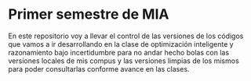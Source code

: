 # Primer semestre de MIA

En este repositorio voy a llevar el control de las versiones de los códigos que 
vamos a ir desarrollando en la clase de optimización inteligente y razonamiento 
bajo incertidumbre para no andar hecho bolas con las versiones locales de mis 
compus y las versiones limpias de los mismos para poder consultarlas conforme 
avance en las clases.

